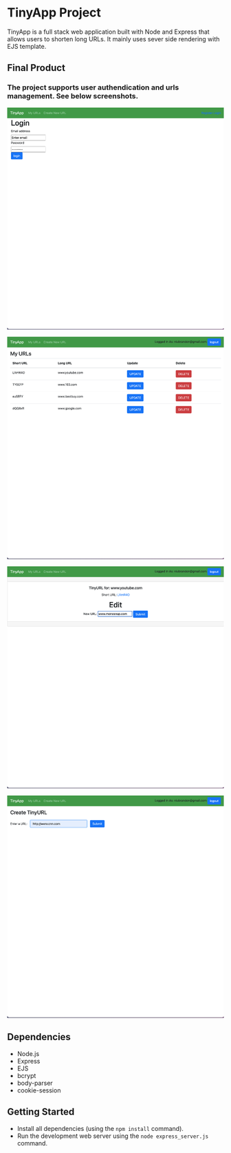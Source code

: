 # TinyApp Project

TinyApp is a full stack web application built with Node and Express that allows users to shorten long URLs. It mainly uses sever side rendering with EJS template.

## Final Product
### The project supports user authendication and urls management. See below screenshots.

!["screenshot of login page"](https://github.com/niubrandon/tinyapp/blob/master/images/login.png?raw=true)

!["screenshot of URLs page"](https://github.com/niubrandon/tinyapp/blob/master/images/urls.png?raw=true)

!["screenshot of updating URLs"](https://github.com/niubrandon/tinyapp/blob/master/images/edit.png?raw=true)

!["screenshot of create a new URL page"](https://github.com/niubrandon/tinyapp/blob/master/images/createURL.png?raw=true)



## Dependencies

- Node.js
- Express
- EJS
- bcrypt
- body-parser
- cookie-session

## Getting Started

- Install all dependencies (using the `npm install` command).
- Run the development web server using the `node express_server.js` command.